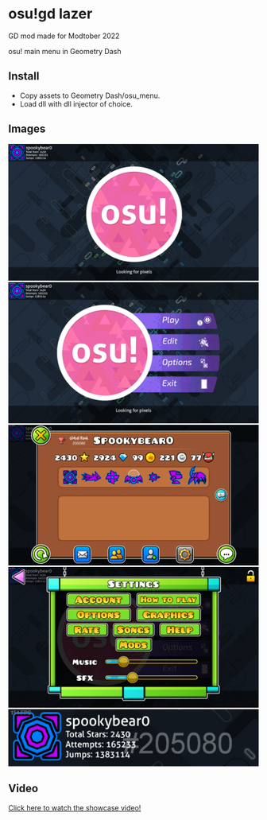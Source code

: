 # osu!gd lazer

GD mod made for Modtober 2022

osu! main menu in Geometry Dash

## Install

- Copy assets to Geometry Dash/osu_menu.
- Load dll with dll injector of choice.

## Images


![Main Menu](showcase_images/main_menu.png "Main Menu")
![Menu Open](showcase_images/menu_open.png "Menu Open")
![Profile](showcase_images/profile.png "Profile")
![Settings](showcase_images/settings.png "Settings")
![Stats](showcase_images/stats.png "Stats")

## Video

[Click here to watch the showcase video!](https://cdn.discordapp.com/attachments/1034540117441921124/1034542423822577795/2022-10-25_12-01-11.mp4)